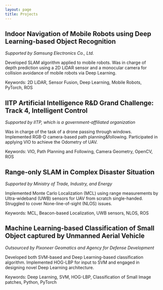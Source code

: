 ```yaml
---
layout: page
title: Projects
---
```



## Indoor Navigation of Mobile Robots using Deep Learning-based Object Recognition

*Supported by Samsung Electronics Co., Ltd.*

Developed SLAM algorithm applied to mobile robots. Was in charge of depth prediction using a 2D LiDAR sensor and a monocular camera for collision avoidance of mobile robots via Deep Learning.

Keywords: 2D LiDAR, Sensor Fusion, Deep Learning, Mobile Robots, PyTorch, ROS

## IITP Artificial Intelligence R&D Grand Challenge: Track 4, Intelligent Control

*Supported by IITP, which is a government-affiliated organization*

Was in charge of the task of a drone passing through windows. Implemented RGB-D camera-based path planning&following. Participated in applying VIO to achieve the Odometry of UAV.

Keywords: VIO, Path Planning and Following, Camera Geometry, OpenCV, ROS

## Range-only SLAM in Complex Disaster Situation

*Supported by Ministry of Trade, Industry, and Energy*

Implemented Monte Carlo Localization (MCL) using range measurements by Ultra-wideband (UWB) sensors for UAV from scratch single-handed. Struggled to cover None-line-of-sight (NLOS) issues.

Keywords: MCL, Beacon-based Localization, UWB sensors, NLOS, ROS

## Machine Learning-based Classification of Small Object captured by Unmanned Aerial Vehicle

*Outsourced by Pixoneer Geomatics and Agency for Defense Development*

Developed both SVM-based and Deep Learning-based classification algorithm. Implemented HOG-LBP for input to SVM and engaged in designing novel Deep Learning architecture.

Keywords: Deep Learning, SVM, HOG-LBP, Classification of Small Image patches, Python, PyTorch
